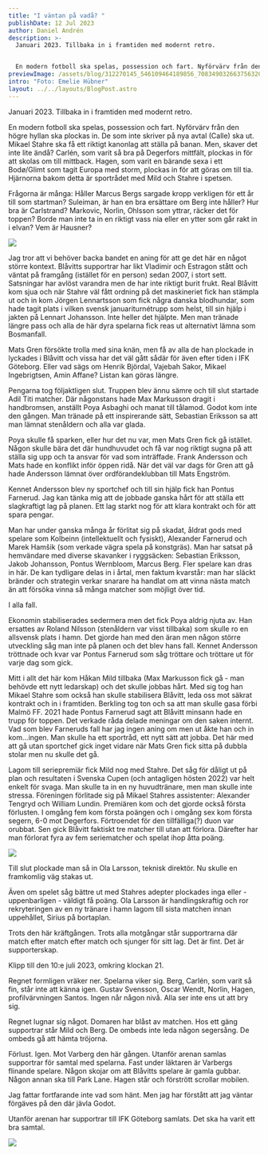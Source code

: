 ```yaml
---
title: "I väntan på vadå? "
publishDate: 12 Jul 2023
author: Daniel Andrén
description: >-
  Januari 2023. Tillbaka in i framtiden med modernt retro. 


  En modern fotboll ska spelas, possession och fart. Nyförvärv från den högre hyllan ska plockas in. De som inte skriver på nya avtal (Calle) ska ut. Mikael Stahre ska få ett riktigt kanonlag att ställa på banan. Men, skaver det inte lite ändå? Carlén, som varit så bra på Degerfors mittfält, plockas in för att skolas om till mittback. Hagen, som varit en bärande sexa i ett Bodø/Glimt som tagit Europa med storm, plockas in för att göras om till tia. Hjärnorna bakom detta är sportrådet med Mild och Stahre i spetsen.
previewImage: /assets/blog/312270145_546109464189856_7083490326637563209_n.jpg
intro: "Foto: Emelie Hübner"
layout: ../../layouts/BlogPost.astro
---
```

Januari 2023. Tillbaka in i framtiden med modernt retro. 

En modern fotboll ska spelas, possession och fart. Nyförvärv från den högre hyllan ska plockas in. De som inte skriver på nya avtal (Calle) ska ut. Mikael Stahre ska få ett riktigt kanonlag att ställa på banan. Men, skaver det inte lite ändå? Carlén, som varit så bra på Degerfors mittfält, plockas in för att skolas om till mittback. Hagen, som varit en bärande sexa i ett Bodø/Glimt som tagit Europa med storm, plockas in för att göras om till tia. Hjärnorna bakom detta är sportrådet med Mild och Stahre i spetsen. 

Frågorna är många: Håller Marcus Bergs sargade kropp verkligen för ett år till som startman? Suleiman, är han en bra ersättare om Berg inte håller? Hur bra är Carlstrand? Markovic, Norlin, Ohlsson som yttrar, räcker det för toppen? Borde man inte ta in en riktigt vass nia eller en ytter som går rakt in i elvan? Vem är Hausner? 

![](/assets/blog/337879323_3428522134030948_2709835573253989116_n.jpg)

Jag tror att vi behöver backa bandet en aning för att ge det här en något större kontext. Blåvitts supportrar har likt Vladimir och Estragon stått och väntat på framgång (istället för en person) sedan 2007, i stort sett. Satsningar har avlöst varandra men de har inte riktigt burit frukt. Real Blåvitt kom sjua och när Stahre väl fått ordning på det maskineriet fick han stämpla ut och in kom Jörgen Lennartsson som fick några danska blodhundar, som hade tagit plats i vilken svensk januariturnétrupp som helst, till sin hjälp i jakten på Lennart Johansson. Inte heller det hjälpte. Men man tränade längre pass och alla de här dyra spelarna fick reas ut alternativt lämna som Bosmanfall.

Mats Gren försökte trolla med sina knän, men få av alla de han plockade in lyckades i Blåvitt och vissa har det väl gått sådär för även efter tiden i IFK Göteborg. Eller vad sägs om Henrik Björdal, Vajebah Sakor, Mikael Ingebrigtsen, Amin Affane? Listan kan göras längre. 

Pengarna tog följaktligen slut. Truppen blev ännu sämre och till slut startade Adil Titi matcher. Där någonstans hade Max Markusson dragit i handbromsen, anställt Poya Asbaghi  och manat till tålamod. Godot kom inte den gången. Man tränade på ett inspirerande sätt, Sebastian Eriksson sa att man lämnat stenåldern och alla var glada. 

Poya skulle få sparken, eller hur det nu var, men Mats Gren fick gå istället. Någon skulle bära det där hundhuvudet och få var nog riktigt sugna på att ställa sig upp och ta ansvar för vad som inträffade. Frank Andersson och Mats hade en konflikt inför öppen ridå. När det väl var dags för Gren att gå hade Andersson lämnat över ordförandeklubban till Mats Engström. 

Kennet Andersson blev ny sportchef och till sin hjälp fick han Pontus Farnerud. Jag kan tänka mig att de jobbade ganska hårt för att ställa ett slagkraftigt lag på planen. Ett lag starkt nog för att klara kontrakt och för att spara pengar. 

Man har under ganska många år förlitat sig på skadat, åldrat gods med spelare som Kolbeinn (intellektuellt och fysiskt), Alexander Farnerud och Marek Hamšik (som verkade vägra spela på konstgräs). Man har satsat på hemvändare med diverse skavanker i ryggsäcken: Sebastian Eriksson, Jakob Johansson, Pontus Wernbloom, Marcus Berg. Fler spelare kan dras in här. De kan tydligare delas in i årtal, men faktum kvarstår: man har släckt bränder och strategin verkar snarare ha handlat om att vinna nästa match än att försöka vinna så många matcher som möjligt över tid. 

I alla fall. 

Ekonomin stabiliserades sedermera men det fick Poya aldrig njuta av. Han ersattes av Roland Nilsson (stenåldern var visst tillbaka) som skulle ro en allsvensk plats i hamn. Det gjorde han med den äran men någon större utveckling såg man inte på planen och det blev hans fall. Kennet Andersson tröttnade och kvar var Pontus Farnerud som såg tröttare och tröttare ut för varje dag som gick. 

Mitt i allt det här kom Håkan Mild tillbaka (Max Markusson fick gå - man behövde ett nytt ledarskap) och det skulle jobbas hårt. Med sig tog han Mikael Stahre som också han skulle stabilisera Blåvitt, leda oss mot säkrat kontrakt och in i framtiden. Berkling tog ton och sa att man skulle gasa förbi Malmö FF. 2021 hade Pontus Farnerud sagt att Blåvitt minsann hade en trupp för toppen. Det verkade råda delade meningar om den saken internt. Vad som blev Farneruds fall har jag ingen aning om men ut åkte han och in kom…ingen. Man skulle ha ett sportråd, ett nytt sätt att jobba. Det här med att gå utan sportchef gick inget vidare när Mats Gren fick sitta på dubbla stolar men nu skulle det gå. 

Lagom till seriepremiär fick Mild nog med Stahre. Det såg för dåligt ut på plan och resultaten i Svenska Cupen (och antagligen hösten 2022) var helt enkelt för svaga. Man skulle ta in en ny huvudtränare, men man skulle inte stressa. Föreningen förlitade sig på Mikael Stahres assistenter: Alexander Tengryd och William Lundin. Premiären kom och det gjorde också första förlusten. I omgång fem kom första poängen och i omgång sex kom första segern, 6-0 mot Degerfors. Förtroendet för den tillfälliga(?) duon var orubbat. Sen gick Blåvitt faktiskt tre matcher till utan att förlora. Därefter har man förlorat fyra av fem seriematcher och spelat ihop åtta poäng.

![](/assets/blog/339430913_198238889580850_4745107074073892980_n.jpg)

Till slut plockade man så in Ola Larsson, teknisk direktör. Nu skulle en framkomlig väg stakas ut.

Även om spelet såg bättre ut med Stahres adepter plockades inga eller - uppenbarligen - väldigt få poäng. Ola Larsson är handlingskraftig och ror rekryteringen av en ny tränare i hamn lagom till sista matchen innan uppehållet, Sirius på bortaplan. 

Trots den här kräftgången. Trots alla motgångar står supportrarna där match efter match efter match och sjunger för sitt lag. Det är fint. Det är supporterskap.

Klipp till den 10:e juli 2023, omkring klockan 21. 

Regnet formligen vräker ner. Spelarna viker sig. Berg, Carlén, som varit så fin, står inte att känna igen. Gustav Svensson, Oscar Wendt, Norlin, Hagen, profilvärvningen Santos. Ingen når någon nivå. Alla ser inte ens ut att bry sig. 

Regnet lugnar sig något. Domaren har blåst av matchen. Hos ett gäng supportrar står Mild och Berg. De ombeds inte leda någon segersång. De ombeds gå att hämta tröjorna. 

Förlust. Igen. Mot Varberg den här gången. Utanför arenan samlas supportrar för samtal med spelarna. Fast under läktaren är Varbergs flinande spelare. Någon skojar om att Blåvitts spelare är gamla gubbar. Någon annan ska till Park Lane. Hagen står och förstrött scrollar mobilen. 

Jag fattar fortfarande inte vad som hänt. Men jag har förstått att jag väntar förgäves på den där jävla Godot. 

Utanför arenan har supportrar till IFK Göteborg samlats. Det ska ha varit ett bra samtal.

![](/assets/blog/347434026_745666864234114_2438297768486857485_n.jpg)
